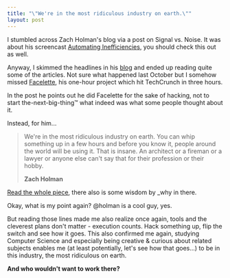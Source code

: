 ```yaml
--- 
title: "\"We're in the most ridiculous industry on earth.\""
layout: post
---
```


I stumbled across Zach Holman's blog via a post on Signal vs. Noise. It was about his screencast [Automating Inefficiencies](http://zachholman.com/2011/01/automating-inefficiencies/), you should check this out as well.

Anyway, I skimmed the headlines in his [blog](http://zachholman.com/) and ended up reading quite some of the articles. Not sure what happened last October but I somehow missed [Facelette](http://facelette.com/), his one-hour project which hit TechCrunch in three hours. 

In the post he points out he did Facelette for the sake of hacking, not to start the-next-big-thing&trade; what indeed was what some people thought about it. 

Instead, for him...

> We're in the most ridiculous industry on earth. You can whip something up in a few hours and before you know it, people around the world will be using it.
> That is insane. An architect or a fireman or a lawyer or anyone else can't say that for their profession or their hobby.
> 
> **Zach Holman**

[Read the whole piece](http://zachholman.com/2010/10/facelette-on-techcrunch-in-three-hours-and-zero-dollars/), there also is some wisdom by _why in there.

Okay, what is my point again? @holman is a cool guy, yes.

But reading those lines made me also realize once again, tools and the cleverest plans don't matter - execution counts. Hack something up, flip the switch and see how it goes. This also confirmed me again, studying Computer Science and especially being creative & curious about related subjects enables me (at least potentially, let's see how that goes...) to be in this industry, the most ridiculous on earth.

**And who wouldn't want to work there?**